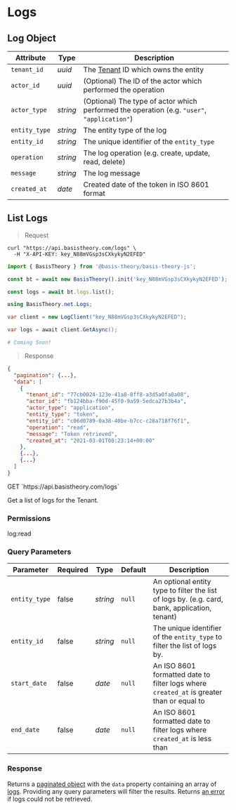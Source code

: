 # Logs

## Log Object

Attribute | Type | Description
--------- | ---- | -----------
`tenant_id` | *uuid* | The [Tenant](#tenants) ID which owns the entity
`actor_id` | *uuid* | (Optional) The ID of the actor which performed the operation
`actor_type` | *string* | (Optional) The type of actor which performed the operation (e.g. `"user"`, `"application"`)
`entity_type` | *string* | The entity type of the log
`entity_id` | *string* | The unique identifier of the `entity_type`
`operation` | *string* | The log operation (e.g. create, update, read, delete)
`message` | *string* | The log message
`created_at` | *date* | Created date of the token in ISO 8601 format


## List Logs

> Request

```shell
curl "https://api.basistheory.com/logs" \
  -H "X-API-KEY: key_N88mVGsp3sCXkykyN2EFED"
```

```javascript
import { BasisTheory } from '@basis-theory/basis-theory-js';

const bt = await new BasisTheory().init('key_N88mVGsp3sCXkykyN2EFED');

const logs = await bt.logs.list();
```

```csharp
using BasisTheory.net.Logs;

var client = new LogClient("key_N88mVGsp3sCXkykyN2EFED");

var logs = await client.GetAsync();
```

```python
# Coming Soon!
```

> Response

```json
{
  "pagination": {...},
  "data": [
    {
      "tenant_id": "77cb0024-123e-41a8-8ff8-a3d5a0fa8a08",
      "actor_id": "fb124bba-f90d-45f0-9a59-5edca27b3b4a",
      "actor_type": "application",
      "entity_type": "token",
      "entity_id": "c06d0789-0a38-40be-b7cc-c28a718f76f1",
      "operation": "read",
      "message": "Token retrieved",
      "created_at": "2021-03-01T08:23:14+00:00"
    },
    {...},
    {...}
  ]
}
```

<span class="http-method get">
  <span class="box-method">GET</span>
  `https://api.basistheory.com/logs`
</span>

Get a list of logs for the Tenant.

### Permissions

<p class="scopes">
  <span class="scope">log:read</span>
</p>

### Query Parameters

Parameter | Required | Type | Default | Description
--------- | -------- | ---- | ------- | -----------
`entity_type` | false | *string* | `null` | An optional entity type to filter the list of logs by. (e.g. card, bank, application, tenant)
`entity_id` | false | *string* | `null` | The unique identifier of the `entity_type` to filter the list of logs by.
`start_date` | false | *date* | `null` | An ISO 8601 formatted date to filter logs where `created_at` is greater than or equal to
`end_date` | false | *date* | `null` | An ISO 8601 formatted date to filter logs where `created_at` is less than

### Response

Returns a [paginated object](#pagination) with the `data` property containing an array of [logs](#log-object). Providing any query parameters will filter the results. Returns [an error](#errors) if logs could not be retrieved.

